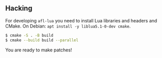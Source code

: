 ## Hacking

For developing `afl-lua` you need to install Lua libraries and headers and
CMake. On Debian: `apt install -y liblua5.1-0-dev cmake`.

```sh
$ cmake -S . -B build
$ cmake --build build --parallel
```

You are ready to make patches!
